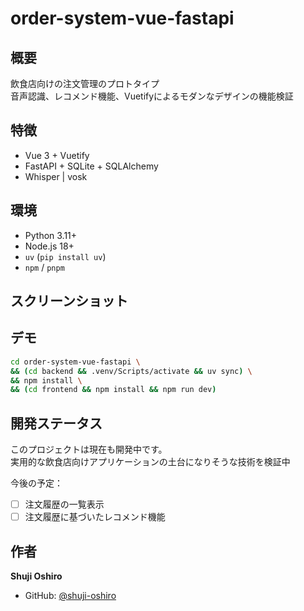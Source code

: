 # order-system-vue-fastapi

## 概要

飲食店向けの注文管理のプロトタイプ  
音声認識、レコメンド機能、Vuetifyによるモダンなデザインの機能検証

## 特徴

- Vue 3 + Vuetify 
- FastAPI + SQLite + SQLAlchemy
- Whisper | vosk

## 環境
- Python 3.11+
- Node.js 18+
- `uv` (`pip install uv`)
- `npm` / `pnpm`


## スクリーンショット


## デモ

```bash
cd order-system-vue-fastapi \
&& (cd backend && .venv/Scripts/activate && uv sync) \
&& npm install \
&& (cd frontend && npm install && npm run dev)
```

## 開発ステータス

このプロジェクトは現在も開発中です。  
実用的な飲食店向けアプリケーションの土台になりそうな技術を検証中

今後の予定：
- [ ] 注文履歴の一覧表示
- [ ] 注文履歴に基づいたレコメンド機能

## 作者

**Shuji Oshiro**  
- GitHub: [@shuji-oshiro](https://github.com/shuji-oshiro)  
